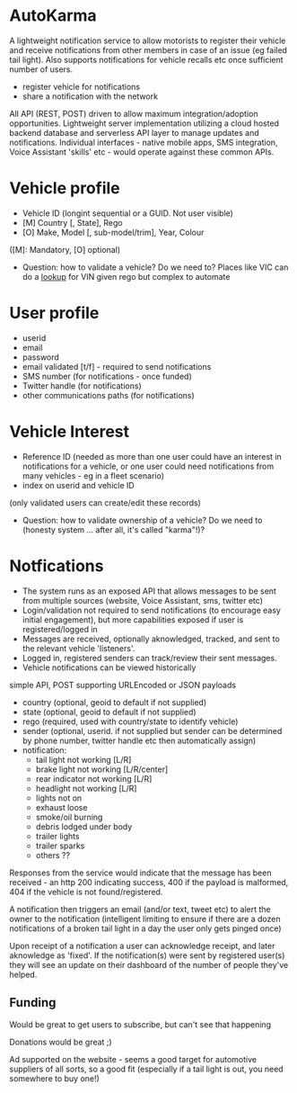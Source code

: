 AutoKarma
===

A lightweight notification service to allow motorists to register their vehicle and receive notifications from other members in case of an issue (eg failed tail light). Also supports notifications for vehicle recalls etc once sufficient number of users.

* register vehicle for notifications
* share a notification with the network

All API (REST, POST) driven to allow maximum integration/adoption opportunities. Lightweight server implementation utilizing a cloud hosted backend database and serverless API layer to manage updates and notifications. Individual interfaces - native mobile apps, SMS integration, Voice Assistant 'skills' etc - would operate against these common APIs.

Vehicle profile
===
* Vehicle ID (longint sequential or a GUID. Not user visible)
* [M] Country [, State], Rego
* [O] Make, Model [, sub-model/trim], Year, Colour

([M]: Mandatory, [O] optional)

* Question: how to validate a vehicle? Do we need to? Places like VIC can do a [lookup](https://www.vicroads.vic.gov.au/registration/buy-sell-or-transfer-a-vehicle/buy-a-vehicle/check-vehicle-registration/vehicle-registration-enquiry) for VIN given rego but complex to automate

User profile
===
* userid
* email
* password
* email validated [t/f] - required to send notifications
* SMS number (for notifications - once funded)
* Twitter handle (for notifications)
* other communications paths (for notifications)


Vehicle Interest
===

* Reference ID (needed as more than one user could have an interest in notifications for a vehicle, or one user could need notifications from many vehicles - eg in a fleet scenario)
* index on userid and vehicle ID

(only validated users can create/edit these records)

* Question: how to validate ownership of a vehicle? Do we need to (honesty system ... after all, it's called "karma"!)?

Notfications
====
* The system runs as an exposed API that allows messages to be sent from multiple sources (website, Voice Assistant, sms, twitter etc)
* Login/validation not required to send notifications (to encourage easy initial engagement), but more capabilities exposed if user is registered/logged in
* Messages are received, optionally aknowledged, tracked, and sent to the relevant vehicle 'listeners'.
* Logged in, registered senders can track/review their sent messages.
* Vehicle notifications can be viewed historically

simple API, POST supporting URLEncoded or JSON payloads
* country (optional, geoid to default if not supplied)
* state (optional, geoid to default if not supplied)
* rego (required, used with country/state to identify vehicle)
* sender (optional, userid. if not supplied but sender can be determined by phone number, twitter handle etc then automatically assign)
* notification:
  * tail light not working [L/R]
  * brake light not working [L/R/center]
  * rear indicator not working [L/R]
  * headlight not working [L/R]
  * lights not on
  * exhaust loose
  * smoke/oil burning
  * debris lodged under body
  * trailer lights
  * trailer sparks
  * others ??

Responses from the service would indicate that the message has been received - an http 200 indicating success, 400 if the payload is malformed, 404 if the vehicle is not found/registered.

A notification then triggers an email (and/or text, tweet etc) to alert the owner to the notification (intelligent limiting to ensure if there are a dozen notifications of a broken tail light in a day the user only gets pinged once)

Upon receipt of a notification a user can acknowledge receipt, and later aknowledge as 'fixed'.  If the notification(s) were sent by registered user(s) they will see an update on their dashboard of the number of people they've helped.

Funding
---
Would be great to get users to subscribe, but can't see that happening

Donations would be great ;)

Ad supported on the website - seems a good target for automotive suppliers of all sorts, so a good fit (especially if a tail light is out, you need somewhere to buy one!)
